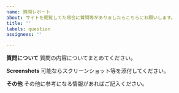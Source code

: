 ```yaml
---
name: 質問レポート
about: サイトを閲覧してた場合に質問等がありましたらこちらにお願いします。
title: ''
labels: question
assignees: ''

---
```


**質問について**
質問の内容についてまとめてください。

**Screenshots**
可能ならスクリーンショット等を添付してください。

**その他**
その他に参考になる情報があればご記入ください。